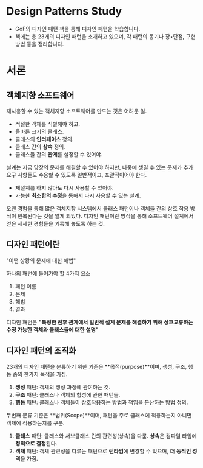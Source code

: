 # Design Patterns Study
- GoF의 디자인 패턴 책을 통해 디자인 패턴을 학습합니다.
- 책에는 총 23개의 디자인 패턴을 소개하고 있으며, 각 패턴의 동기나 장•단점, 구현 방법 등을 정리합니다.

# 서론
## 객체지향 소프트웨어
재사용할 수 있는 객체지향 소프트웨어를 만드는 것은 어려운 일.
- 적절한 객체를 식별해야 하고.
- 올바른 크기의 클래스.
- 클래스의 **인터페이스** 정의.
- 클래스 간의 **상속** 정의.
- 클래스들 간의 **관계**를 설정할 수 있어야.

설계는 지금 당장의 문제를 해결할 수 있어야 하지만, 나중에 생길 수 있는 문제가 추가 요구 사항들도 수용할 수 있도록 일반적이고, 포괄적이어야 한다.
- 재설계를 하지 않아도 다시 사용할 수 있어야.
- 가능한 **최소한의 수정**을 통해서 다시 사용할 수 있는 설계.

오랜 경험을 통해 많은 객체지향 시스템에서 클래스 패턴이나 객체들 간의 상호 작용 방식이 반복된다는 것을 알게 되었다.
디자인 패턴이란 방식을 통해 소프트웨어 설계에서 얻은 세세한 경험들을 기록해 놓도록 하는 것.

## 디자인 패턴이란
"어떤 상황의 문제에 대한 해법"

하나의 패턴에 들어가야 할 4가지 요소
1. 패턴 이름
2. 문제
3. 해법
4. 결과  

디자인 패턴은 **"특정한 전후 관계에서 일반적 설계 문제를 해결하기 위해 상호교류하는 수정 가능한 객체와 클래스들에 대한 설명"**

## 디자인 패턴의 조직화
23개의 디자인 패턴을 분류하기 위한 기준은 **목적(purpose)**이며, 생성, 구조, 행동 중의 한가지 목적을 가짐.
1. **생성** 패턴: 객체의 생성 과정에 관여하는 것.
2. **구조** 패턴: 클래스나 객체의 합성에 관한 패턴들.
3. **행동** 패턴: 클래스나 객체들이 상호작용하는 방법과 책임을 분산하는 방법 정의.

두번째 분류 기준은 **범위(Scope)**이며, 패턴을 주로 클래스에 적용하는지 아니면 객체에 적용하는지를 구분.
1. **클래스** 패턴: 클래스와 서브클래스 간의 관련성(상속)을 다룸. **상속**은 컴파일 타임에 **정적으로 결정**된다.
2. **객체** 패턴: 객체 관련성을 다루는 패턴으로 **런타임**에 변경할 수 있으며, 더 **동적인 성격**을 가짐.
